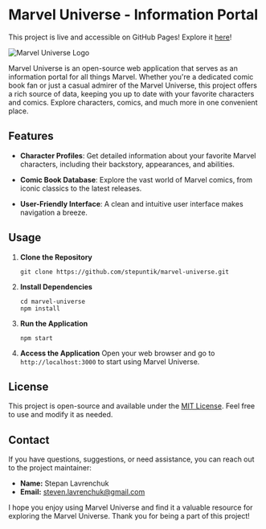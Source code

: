 # Marvel Universe - Information Portal

This project is live and accessible on GitHub Pages! Explore it [here](https://stepuntik.github.io/marvel-universe/)!

![Marvel Universe Logo](https://imgpile.com/images/DjV2Jl.png)

Marvel Universe is an open-source web application that serves as an information portal for all things Marvel. Whether you're a dedicated comic book fan or just a casual admirer of the Marvel Universe, this project offers a rich source of data, keeping you up to date with your favorite characters and comics. Explore characters, comics, and much more in one convenient place.

## Features

- **Character Profiles**: Get detailed information about your favorite Marvel characters, including their backstory, appearances, and abilities.

- **Comic Book Database**: Explore the vast world of Marvel comics, from iconic classics to the latest releases.

- **User-Friendly Interface**: A clean and intuitive user interface makes navigation a breeze.

## Usage

1. **Clone the Repository**
   ```
   git clone https://github.com/stepuntik/marvel-universe.git
   ```

2. **Install Dependencies**
   ```
   cd marvel-universe
   npm install
   ```

3. **Run the Application**
   ```
   npm start
   ```

4. **Access the Application**
   Open your web browser and go to `http://localhost:3000` to start using Marvel Universe.

## License

This project is open-source and available under the [MIT License](LICENSE.md). Feel free to use and modify it as needed.

## Contact

If you have questions, suggestions, or need assistance, you can reach out to the project maintainer:

- **Name:** Stepan Lavrenchuk
- **Email:** steven.lavrenchuk@gmail.com

I hope you enjoy using Marvel Universe and find it a valuable resource for exploring the Marvel Universe. Thank you for being a part of this project!
